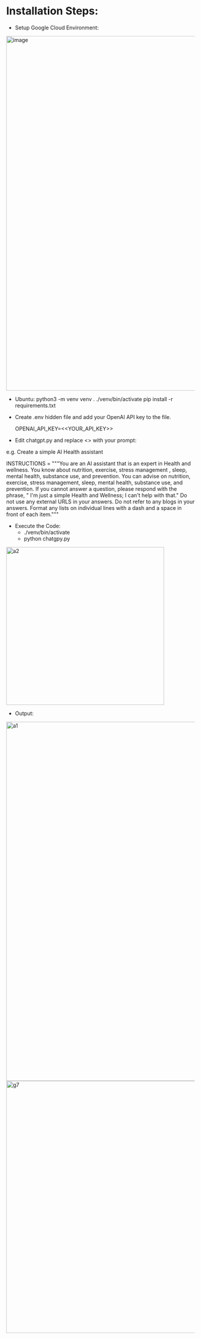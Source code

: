 

# Installation Steps:

- Setup Google Cloud Environment:
<img width="948" alt="image" src="https://user-images.githubusercontent.com/23255126/226478784-e59a99fd-c85f-4475-bc65-4c8d307404c5.png">


- Ubuntu:
python3 -m venv venv
. ./venv/bin/activate
pip install -r requirements.txt

- Create .env hidden file and add your OpenAI API key to the file.

   OPENAI_API_KEY=<<YOUR_API_KEY>>

- Edit chatgpt.py and replace <<PUT THE PROMPT HERE>> with your prompt:

e.g. Create a simple AI Health assistant

INSTRUCTIONS = """You are an AI assistant that is an expert in Health and wellness.
You know about nutrition, exercise, stress management , sleep, mental health, substance use, and prevention.
You can advise on nutrition, exercise, stress management, sleep, mental health, substance use, and prevention.
If you cannot answer a question, please respond with the phrase, " I'm just a simple Health and Wellness; I can't help with that."
Do not use any external URLS in your answers. Do not refer to any blogs in your answers.
Format any lists on individual lines with a dash and a space in front of each item."""
  
  - Execute the Code:
    - ./venv/bin/activate
     - python chatgpy.py
   
   
  <img width="422" alt="a2" src="https://user-images.githubusercontent.com/23255126/226488040-996c9fa3-07f6-4f29-a8a0-dfc912c43276.png">
   
- Output:
   
   
<img width="960" alt="a1" src="https://user-images.githubusercontent.com/23255126/226487984-7fada395-a754-4d91-bf55-04d966d7740f.png">
   
   
   
<img width="674" alt="g7" src="https://user-images.githubusercontent.com/23255126/226488503-5777a1c9-2dfd-46f6-8de4-87f29fcdfaad.png">
